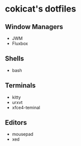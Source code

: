 # cokicat's dotfiles

## Window Managers
- JWM
- Fluxbox

## Shells
- bash

## Terminals
- kitty
- urxvt
- xfce4-teminal

## Editors
- mousepad
- xed
